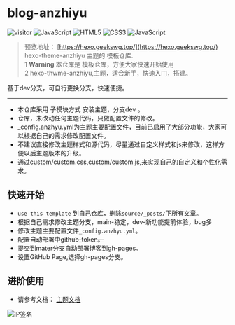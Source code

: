 # blog-anzhiyu

![visitor](https://visitor-badge.laobi.icu/badge?page_id=gavinblog/blog-anzhiyu)
![JavaScript](https://img.shields.io/badge/-Hexo-oringe?style=flat-square&logo=hexo)
![HTML5](https://img.shields.io/badge/-HTML5-E34F26?style=flat-square&logo=html5&logoColor=white)
![CSS3](https://img.shields.io/badge/-CSS3-1572B6?style=flat-square&logo=css3)
![JavaScript](https://img.shields.io/badge/-JavaScript-oringe?style=flat-square&logo=javascript)

> 预览地址： [https://hexo.geekswg.top/](https://hexo.geekswg.top/) 
hexo-theme-anzhiyu 主题的 模板仓库.  
1
> **Warning** 本仓库是 模板仓库，方便大家快速开始使用  
2
> hexo-thwme-anzhiyu,主题，适合新手，快速入门，搭建。

基于dev分支，可自行更换分支，快速便捷。

***

* 本仓库采用 子模块方式 安装主题，分支dev 。
* 仓库，未改动任何主题代码，只做配置文件的修改。
* _config.anzhyu.yml为主题主要配置文件，目前已启用了大部分功能，大家可以根据自己的需求修改配置文件。
* 不建议直接修改主题样式和源代码，尽量通过自定义样式和js来修改，这样方便以后主题版本的升级。
* 通过custom/custom.css,custom/custom.js,来实现自己的自定义和个性化需求。

## 快速开始

* `use this template` 到自己仓库，删除`source/_posts/`下所有文章。
* 根据自己需求修改主题分支，main-稳定，dev-新功能提前体验，bug多
* 修改主题主要配置文件`_config.anzhyu.yml`。
* ~~配置自动部署中github_token。~~
* 提交到mater分支自动部署博客到gh-pages。
* 设置GitHub Page,选择gh-pages分支。

## 进阶使用

* 请参考文档： [主题文档](https://hexo.geekswg.top/anzhiyu-docs/)

![IP签名](https://tool.lu/netcard/ "IP信息")

